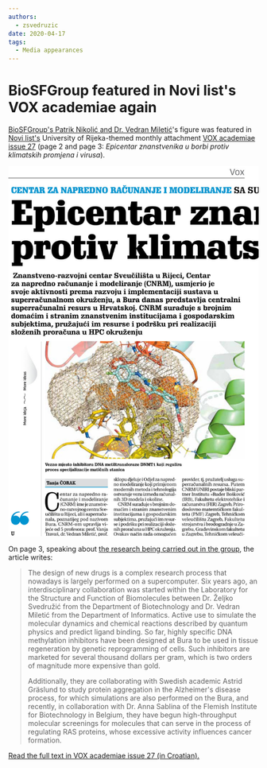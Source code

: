 ```yaml
---
authors:
  - zsvedruzic
date: 2020-04-17
tags:
  - Media appearances
---
```


# BioSFGroup featured in Novi list's VOX academiae again

[BioSFGroup's Patrik Nikolić and Dr. Vedran Miletić](../../group.md)'s figure was featured in [Novi list's](https://www.novilist.hr/) University of Rijeka-themed monthly attachment [VOX academiae](https://uniri.hr/sveuciliste-i-drustvo/vox-academiae/) [issue 27](../../files/VOX-academiae-27-2020-04-17.pdf) (page 2 and page 3: *Epicentar znanstvenika u borbi protiv klimatskih promjena i virusa*).

<!-- more -->

![VOX academiae pages 2 and 3](../../images/VOX-academiae-27-2020-04-17.jpg)

On page 3, speaking about [the research being carried out in the group](../../research.md), the article writes:

> The design of new drugs is a complex research process that nowadays is largely performed on a supercomputer. Six years ago, an interdisciplinary collaboration was started within the Laboratory for the Structure and Function of Biomolecules between Dr. Željko Svedružić from the Department of Biotechnology and Dr. Vedran Miletić from the Department of Informatics. Active use to simulate the molecular dynamics and chemical reactions described by quantum physics and predict ligand binding. So far, highly specific DNA methylation inhibitors have been designed at Bura to be used in tissue regeneration by genetic reprogramming of cells. Such inhibitors are marketed for several thousand dollars per gram, which is two orders of magnitude more expensive than gold.
>
> Additionally, they are collaborating with Swedish academic Astrid Gräslund to study protein aggregation in the Alzheimer's disease process, for which simulations are also performed on the Bura, and recently, in collaboration with Dr. Anna Sablina of the Flemish Institute for Biotechnology in Belgium, they have begun high-throughput molecular screenings for molecules that can serve in the process of regulating RAS proteins, whose excessive activity influences cancer formation.

[Read the full text in VOX academiae issue 27 (in Croatian).](../../files/VOX-academiae-27-2020-04-17.pdf)
